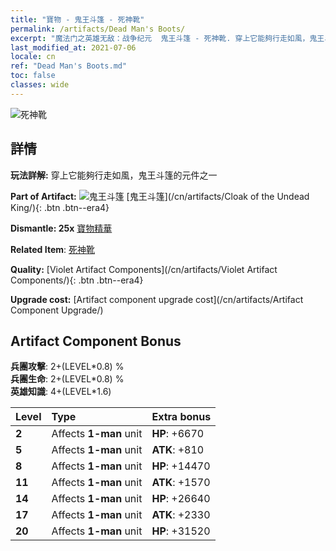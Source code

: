 ```yaml
---
title: "寶物 - 鬼王斗篷 - 死神靴"
permalink: /artifacts/Dead Man's Boots/
excerpt: "魔法门之英雄无敌：战争纪元  鬼王斗篷 - 死神靴. 穿上它能夠行走如風，鬼王斗篷的元件之一"
last_modified_at: 2021-07-06
locale: cn
ref: "Dead Man's Boots.md"
toc: false
classes: wide
---
```


 ![死神靴](/images/t/artifact_40323.png)



## 詳情

 **玩法詳解:** 穿上它能夠行走如風，鬼王斗篷的元件之一

 **Part of Artifact:** ![鬼王斗篷](/images/t/icon_artifact_32.png) [鬼王斗篷](/cn/artifacts/Cloak of the Undead King/){: .btn .btn--era4}

 **Dismantle: 25x** [寶物精華](/cn/Items/con_905/)

 **Related Item**: [死神靴](/cn/Items/art_131/)

 **Quality:** [Violet Artifact Components](/cn/artifacts/Violet Artifact Components/){: .btn .btn--era4}

 **Upgrade cost:** [Artifact component upgrade cost](/cn/artifacts/Artifact Component Upgrade/)

## Artifact Component Bonus

  **兵團攻擊**: 2+(LEVEL\*0.8) %<br/>**兵團生命**: 2+(LEVEL\*0.8) %<br/>**英雄知識**: 4+(LEVEL\*1.6)

  |  Level  | Type |    Extra bonus  | 
  |:--------|:-----|:----------------| 
  | **2** | Affects **1-man** unit | **HP**: +6670 | 
  | **5** | Affects **1-man** unit | **ATK**: +810 | 
  | **8** | Affects **1-man** unit | **HP**: +14470 | 
  | **11** | Affects **1-man** unit | **ATK**: +1570 | 
  | **14** | Affects **1-man** unit | **HP**: +26640 | 
  | **17** | Affects **1-man** unit | **ATK**: +2330 | 
  | **20** | Affects **1-man** unit | **HP**: +31520 | 
